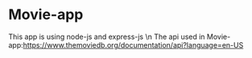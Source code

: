 # Movie-app
This app is using node-js and express-js \n
The api used in Movie-app:https://www.themoviedb.org/documentation/api?language=en-US
